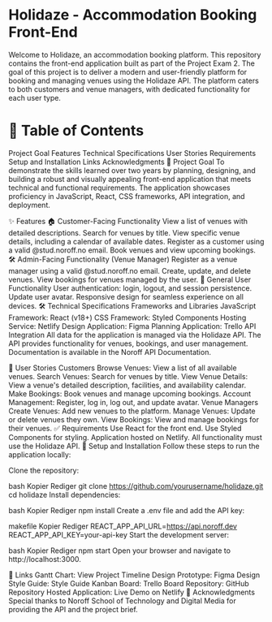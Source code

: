 # Holidaze - Accommodation Booking Front-End


Welcome to Holidaze, an accommodation booking platform. This repository contains the front-end application built as part of the Project Exam 2. The goal of this project is to deliver a modern and user-friendly platform for booking and managing venues using the Holidaze API. The platform caters to both customers and venue managers, with dedicated functionality for each user type.

# 📖 Table of Contents
Project Goal
Features
Technical Specifications
User Stories
Requirements
Setup and Installation
Links
Acknowledgments
🎯 Project Goal
To demonstrate the skills learned over two years by planning, designing, and building a robust and visually appealing front-end application that meets technical and functional requirements. The application showcases proficiency in JavaScript, React, CSS frameworks, API integration, and deployment.

✨ Features
🏠 Customer-Facing Functionality
View a list of venues with detailed descriptions.
Search for venues by title.
View specific venue details, including a calendar of available dates.
Register as a customer using a valid @stud.noroff.no email.
Book venues and view upcoming bookings.
🛠️ Admin-Facing Functionality (Venue Manager)
Register as a venue manager using a valid @stud.noroff.no email.
Create, update, and delete venues.
View bookings for venues managed by the user.
👥 General User Functionality
User authentication: login, logout, and session persistence.
Update user avatar.
Responsive design for seamless experience on all devices.
🛠 Technical Specifications
Frameworks and Libraries
JavaScript Framework: React (v18+)
CSS Framework: Styled Components
Hosting Service: Netlify
Design Application: Figma
Planning Application: Trello
API Integration
All data for the application is managed via the Holidaze API. The API provides functionality for venues, bookings, and user management. Documentation is available in the Noroff API Documentation.

📜 User Stories
Customers
Browse Venues: View a list of all available venues.
Search Venues: Search for venues by title.
View Venue Details: View a venue's detailed description, facilities, and availability calendar.
Make Bookings: Book venues and manage upcoming bookings.
Account Management: Register, log in, log out, and update avatar.
Venue Managers
Create Venues: Add new venues to the platform.
Manage Venues: Update or delete venues they own.
View Bookings: View and manage bookings for their venues.
✅ Requirements
Use React for the front end.
Use Styled Components for styling.
Application hosted on Netlify.
All functionality must use the Holidaze API.
🚀 Setup and Installation
Follow these steps to run the application locally:

Clone the repository:

bash
Kopier
Rediger
git clone https://github.com/yourusername/holidaze.git
cd holidaze
Install dependencies:

bash
Kopier
Rediger
npm install
Create a .env file and add the API key:

makefile
Kopier
Rediger
REACT_APP_API_URL=https://api.noroff.dev
REACT_APP_API_KEY=your-api-key
Start the development server:

bash
Kopier
Rediger
npm start
Open your browser and navigate to http://localhost:3000.

🔗 Links
Gantt Chart: View Project Timeline
Design Prototype: Figma Design
Style Guide: Style Guide
Kanban Board: Trello Board
Repository: GitHub Repository
Hosted Application: Live Demo on Netlify
🙌 Acknowledgments
Special thanks to Noroff School of Technology and Digital Media for providing the API and the project brief.

